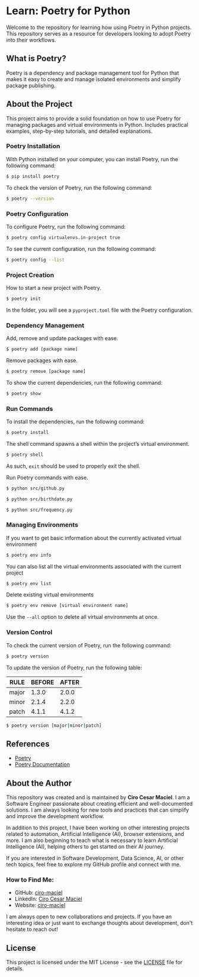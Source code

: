 # Learn: Poetry for Python

Welcome to the repository for learning how using Poetry in Python projects. This repository serves as a resource for developers looking to adopt Poetry into their workflows.

## What is Poetry?

Poetry is a dependency and package management tool for Python that makes it easy to create and manage isolated environments and simplify package publishing.

## About the Project

This project aims to provide a solid foundation on how to use Poetry for managing packages and virtual environments in Python. Includes practical examples, step-by-step tutorials, and detailed explanations.

### Poetry Installation

With Python installed on your computer, you can install Poetry, run the following command:

```bash
$ pip install poetry
```

To check the version of Poetry, run the following command:

```bash
$ poetry --version
```

### Poetry Configuration

To configure Poetry, run the following command:

```bash
$ poetry config virtualenvs.in-project true
```

To see the current configuration, run the following command:

```bash
$ poetry config --list
```

### Project Creation

How to start a new project with Poetry.

```bash
$ poetry init
```

In the folder, you will see a `pyproject.toml` file with the Poetry configuration.

### Dependency Management

Add, remove and update packages with ease.

```bash
$ poetry add [package name]
```

Remove packages with ease.

```bash
$ poetry remove [package name]
```

To show the current dependencies, run the following command:

```bash
$ poetry show
```

### Run Commands

To install the dependencies, run the following command:

```bash
$ poetry install
```

The shell command spawns a shell within the project’s virtual environment.

```bash
$ poetry shell
```

As such, `exit` should be used to properly exit the shell.

Run Poetry commands with ease.

```bash
$ python src/github.py
```

```bash
$ python src/birthdate.py
```

```bash
$ python src/frequency.py
```

### Managing Environments

If you want to get basic information about the currently activated virtual environment

```bash
$ poetry env info
```

You can also list all the virtual environments associated with the current project

```bash
$ poetry env list
```

Delete existing virtual environments

```bash
$ poetry env remove [virtual environment name]
```

Use the `--all` option to delete all virtual environments at once.

### Version Control

To check the current version of Poetry, run the following command:

```bash
$ poetry version
```

To update the version of Poetry, run the following table:

| RULE  | BEFORE | AFTER |
| ----- | ------ | ----- |
| major | 1.3.0  | 2.0.0 |
| minor | 2.1.4  | 2.2.0 |
| patch | 4.1.1  | 4.1.2 |

```bash
$ poetry version [major|minor|patch]
```

## References

- [Poetry](https://python-poetry.org/)
- [Poetry Documentation](https://python-poetry.org/docs)

## About the Author

This repository was created and is maintained by **Ciro Cesar Maciel**. I am a Software Engineer passionate about creating efficient and well-documented solutions. I am always looking for new tools and practices that can simplify and improve the development workflow.

In addition to this project, I have been working on other interesting projects related to automation, Artificial Intelligence (AI), browser extensions, and more. I am also beginning to teach what is necessary to learn Artificial Intelligence (AI), helping others to get started on their AI journey.

If you are interested in Software Development, Data Science, AI, or other tech topics, feel free to explore my GitHub profile and connect with me.

### How to Find Me:

- GitHub: [ciro-maciel](https://github.com/ciro-maciel)
- LinkedIn: [Ciro Cesar Maciel](https://www.linkedin.com/in/ciro-maciel/)
- Website: [ciro-maciel](https://www.ciro-maciel.click)

I am always open to new collaborations and projects. If you have an interesting idea or just want to exchange thoughts about development, don't hesitate to reach out!

## License

This project is licensed under the MIT License - see the [LICENSE](LICENSE) file for details.
